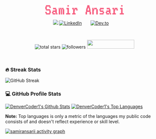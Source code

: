 
<p align="center">
  <a href="https://github.com/samiransarii">
    <img src="https://github.com/samiransarii/samiransarii/blob/main/samir-ansari.png?raw=true" alt="Samir Ansari" width="250"/></a>
</p>

<p align="center">
    <img src="https://readme-typing-svg.demolab.com/?lines=😅%20Aspiring%20Software%20Engineer%20|%20|Class%20'26%3B%20/>
</p>

<!-- Social icons section -->
<p align="center">
  <a href="https://www.linkedin.com/in/samiransarii/"><img width="32px" alt="LinkedIn" title="LinkedIn" src="https://i.imgur.com/yRpa1dQ.png"/></a>
  &#8287;&#8287;&#8287;&#8287;&#8287;
  <a href="https://www.samiransari.com"><img width="32px" alt="Dev.to" title="Portfolio" src="https://i.imgur.com/mVm29vK.png"></a>
  &#8287;&#8287;&#8287;&#8287;&#8287;
</p>

<br/>

<!-- Social badges section -->
<!-- Badges with custom icons - https://github.com/DenverCoder1/custom-icon-badges -->
<!-- View counter - https://github.com/DenverCoder1/Simple-View-Counter -->
<p align="center">
    <img alt="total stars" title="Total stars on GitHub" src="https://custom-icon-badges.demolab.com/github/stars/samiransarii?color=55960c&style=for-the-badge&labelColor=488207&logo=star"/>
    <img alt="followers" title="Follow me on Github" src="https://custom-icon-badges.demolab.com/github/followers/samiransarii?color=236ad3&labelColor=1155ba&style=for-the-badge&logo=person-add&label=Follow&logoColor=white"/>
  <img src="https://hits.seeyoufarm.com/api/count/incr/badge.svg?url=https%3A%2F%2Fgithub.com%2Fsamiransarii&count_bg=%2379C83D&title_bg=%23555555&icon=&icon_color=%23E7E7E7&title=VISITORS&edge_flat=true" width="150" height="28"/>
</p>
<br/>



 

  <h3>🔥 Streak Stats</h3>
  <p>
      <img src="https://streak-stats.demolab.com?user=samiransarii&theme=nightowl&border_radius=0&mode=weekly" alt="GitHub Streak" />
  </p>

  <h3>💻 GitHub Profile Stats</h3>

  <!-- https://github.com/anuraghazra/github-readme-stats -->

  <a href="https://github.com/anuraghazra/github-readme-stats"><img alt="DenverCoder1's Github Stats" src="https://denvercoder1-github-readme-stats.vercel.app/api/?username=samiransarii&show_icons=true&include_all_commits=true&count_private=true&theme=react&hide_border=true&bg_color=1F222E&title_color=F85D7F&icon_color=F8D866" height="192px"/></a>
  <a href="https://github.com/anuraghazra/github-readme-stats"><img alt="DenverCoder1's Top Languages" src="https://denvercoder1-github-readme-stats.vercel.app/api/top-langs/?username=samiransarii&langs_count=8&layout=compact&theme=react&hide_border=true&bg_color=1F222E&title_color=F85D7F&icon_color=F8D866&hide=Jupyter%20Notebook,Roff" height="192px"/></a>
  <br/>

  <b>Note:</b> Top languages is only a metric of the languages my public code consists of and doesn't reflect experience or skill level.
  
  <!-- https://github.com/ashutosh00710/github-readme-activity-graph -->

  <a href="https://github.com/ashutosh00710/github-readme-activity-graph"><img alt="samiransarii activity graph" src="https://github-readme-activity-graph.vercel.app/graph/?username=samiransarii&bg_color=1F222E&color=F8D866&line=F85D7F&point=FFFFFF&hide_border=true" /></a>


